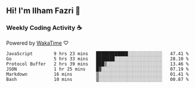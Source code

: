 ## Hi! I'm Ilham Fazri 👋

### Weekly Coding Activity ☕
Powered by [WakaTime](https://wakatime.com/) ♡
<!--START_SECTION:waka-->

```text
JavaScript        9 hrs 23 mins   ████████████░░░░░░░░░░░░░   47.41 %
Go                5 hrs 33 mins   ███████░░░░░░░░░░░░░░░░░░   28.10 %
Protocol Buffer   2 hrs 39 mins   ███▒░░░░░░░░░░░░░░░░░░░░░   13.46 %
JSON              1 hr 25 mins    █▓░░░░░░░░░░░░░░░░░░░░░░░   07.19 %
Markdown          16 mins         ▒░░░░░░░░░░░░░░░░░░░░░░░░   01.41 %
Bash              10 mins         ▒░░░░░░░░░░░░░░░░░░░░░░░░   00.87 %
```

<!--END_SECTION:waka-->
